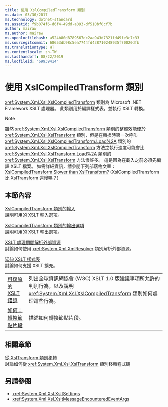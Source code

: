 ```yaml
---
title: 使用 XslCompiledTransform 類別
ms.date: 03/30/2017
ms.technology: dotnet-standard
ms.assetid: f9b074f6-d6f4-49dd-a093-df510bf0cf7b
author: mairaw
ms.author: mairaw
ms.openlocfilehash: a524b80d8789567dc2aa943d7321fd49fe3c7c33
ms.sourcegitcommit: 68653db98c5ea7744fd438710248935f70020dfb
ms.translationtype: HT
ms.contentlocale: zh-TW
ms.lasthandoff: 08/22/2019
ms.locfileid: "69939414"
---
```

# <a name="using-the-xslcompiledtransform-class"></a>使用 XslCompiledTransform 類別
<xref:System.Xml.Xsl.XslCompiledTransform> 類別為 Microsoft .NET Framework XSLT 處理器。 此類別用於編譯樣式表，並執行 XSLT 轉換。  
  
> [!NOTE]
> 雖然 <xref:System.Xml.Xsl.XslCompiledTransform> 類別的整體效能優於 <xref:System.Xml.Xsl.XslTransform> 類別，但是在轉換時第一次呼叫 <xref:System.Xml.Xsl.XslCompiledTransform.Load%2A> 類別的 <xref:System.Xml.Xsl.XslCompiledTransform> 方法之執行速度可能會比 <xref:System.Xml.Xsl.XslTransform.Load%2A> 類別的 <xref:System.Xml.Xsl.XslTransform> 方法慢許多。 這是因為在載入之前必須先編譯 XSLT 檔案。 如需詳細資訊，請參閱下列部落格文章：[XslCompiledTransform Slower than XslTransform?](https://blogs.msdn.microsoft.com/antosha/2006/07/16/xslcompiledtransform-slower-than-xsltransform/) (XslCompiledTransform 比 XslTransform 還慢嗎？)  
  
## <a name="in-this-section"></a>本節內容  
 [XslCompiledTransform 類別的輸入](../../../../docs/standard/data/xml/inputs-to-the-xslcompiledtransform-class.md)  
 說明可用的 XSLT 輸入選項。  
  
 [XslCompiledTransform 類別的輸出選項](../../../../docs/standard/data/xml/output-options-on-the-xslcompiledtransform-class.md)  
 說明可用的 XSLT 輸出選項。  
  
 [XSLT 處理期間解析外部資源](../../../../docs/standard/data/xml/resolving-external-resources-during-xslt-processing.md)  
 討論如何使用 <xref:System.Xml.XmlResolver> 類別解析外部資源。  
  
 [延伸 XSLT 樣式表](../../../../docs/standard/data/xml/extending-xslt-style-sheets.md)  
 討論如何支援 XSLT 擴充。  
  
|||  
|-|-|  
|[可復原的 XSLT 錯誤](../../../../docs/standard/data/xml/recoverable-xslt-errors.md)|列出全球資訊網協會 (W3C) XSLT 1.0 版建議事項所允許的判別行為，以及說明 <xref:System.Xml.Xsl.XslCompiledTransform> 類別如何處理這些行為。|  
|[如何：轉換節點片段](../../../../docs/standard/data/xml/how-to-transform-a-node-fragment.md)|描述如何轉換節點片段。|  
  
## <a name="related-sections"></a>相關章節  
 [從 XslTransform 類別移轉](../../../../docs/standard/data/xml/migrating-from-the-xsltransform-class.md)  
 討論如何從 <xref:System.Xml.Xsl.XslTransform> 類別移轉程式碼  
  
## <a name="see-also"></a>另請參閱

- <xref:System.Xml.Xsl.XsltSettings>
- <xref:System.Xml.Xsl.XsltMessageEncounteredEventArgs>
